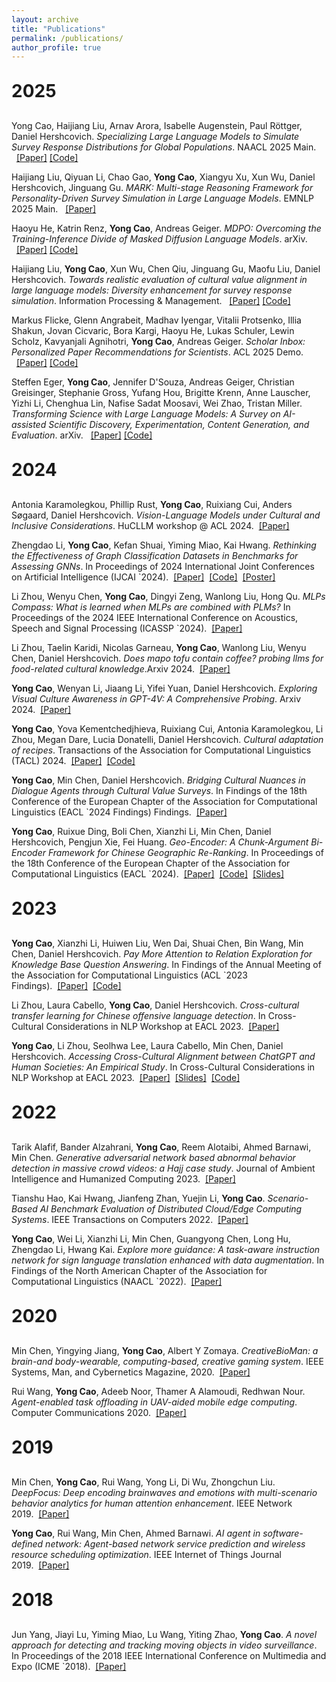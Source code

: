 ```yaml
---
layout: archive
title: "Publications"
permalink: /publications/
author_profile: true
---
```


<style>
  h1 {
      margin-top: 30px;
      margin-bottom: 30px;
  }
</style>

<h1>2025</h1>

Yong Cao, Haijiang Liu, Arnav Arora, Isabelle Augenstein, Paul Röttger, Daniel Hershcovich. *Specializing Large Language Models to Simulate Survey Response Distributions for Global Populations*. NAACL 2025 Main. &nbsp;&nbsp;[[Paper]](https://arxiv.org/pdf/2502.07068) [[Code]](https://github.com/yongcaoplus/SimLLMCultureDist/)

Haijiang Liu, Qiyuan Li, Chao Gao, <b>Yong Cao</b>, Xiangyu Xu, Xun Wu, Daniel Hershcovich, Jinguang Gu. *MARK: Multi-stage Reasoning Framework for Personality-Driven Survey Simulation in Large Language Models*. EMNLP 2025 Main. &nbsp;&nbsp;[[Paper]](https://arxiv.org)

Haoyu He, Katrin Renz, <b>Yong Cao</b>, Andreas Geiger. *MDPO: Overcoming the Training-Inference Divide of Masked Diffusion Language Models*. arXiv. &nbsp;&nbsp;[[Paper]](https://arxiv.org/pdf/2508.13148) [[Code]](https://github.com/autonomousvision/mdpo)

Haijiang Liu, <b>Yong Cao</b>, Xun Wu, Chen Qiu, Jinguang Gu, Maofu Liu, Daniel Hershcovich. *Towards realistic evaluation of cultural value alignment in large language models: Diversity enhancement for survey response simulation*. Information Processing & Management. &nbsp;&nbsp;[[Paper]](https://www.sciencedirect.com/science/article/pii/S030645732500041X) [[Code]](https://github.com/alexc-l/DEF-Survey-Sim)

Markus Flicke, Glenn Angrabeit, Madhav Iyengar, Vitalii Protsenko, Illia Shakun, Jovan Cicvaric, Bora Kargi, Haoyu He, Lukas Schuler, Lewin Scholz, Kavyanjali Agnihotri, <b>Yong Cao</b>, Andreas Geiger. *Scholar Inbox: Personalized Paper Recommendations for Scientists*. ACL 2025 Demo. &nbsp;&nbsp;[[Paper]](https://arxiv.org/pdf/2504.08385) [[Code]](https://github.com/avg-dev/scholar_inbox_datasets)

Steffen Eger, <b>Yong Cao</b>, Jennifer D'Souza, Andreas Geiger, Christian Greisinger, Stephanie Gross, Yufang Hou, Brigitte Krenn, Anne Lauscher, Yizhi Li, Chenghua Lin, Nafise Sadat Moosavi, Wei Zhao, Tristan Miller. *Transforming Science with Large Language Models: A Survey on AI-assisted Scientific Discovery, Experimentation, Content Generation, and Evaluation*. arXiv. &nbsp;&nbsp;[[Paper]](https://arxiv.org/pdf/2502.05151) [[Code]](https://github.com/NL2G/TransformingScienceLLMs)





<h1>2024</h1>

Antonia Karamolegkou, Phillip Rust, <b>Yong Cao</b>, Ruixiang Cui, Anders Søgaard, Daniel Hershcovich. *Vision-Language Models under Cultural and Inclusive Considerations*. HuCLLM workshop @ ACL 2024.&nbsp;&nbsp;[[Paper]](https://arxiv.org/pdf/2407.06177)

Zhengdao Li, <b>Yong Cao</b>, Kefan Shuai, Yiming Miao, Kai Hwang. *Rethinking the Effectiveness of Graph Classification Datasets in Benchmarks for Assessing GNNs*. In Proceedings of 2024 International Joint Conferences on Artificial Intelligence (IJCAI `2024).&nbsp;&nbsp;[[Paper]](https://arxiv.org/pdf/2407.04999)&nbsp;&nbsp;[[Code]](https://github.com/ICLab4DL/GNNBenchEffectiveness)&nbsp;&nbsp;[[Poster]](/files//2024_ijcai_poster.pdf)

Li Zhou, Wenyu Chen, <b>Yong Cao</b>, Dingyi Zeng, Wanlong Liu, Hong Qu. *MLPs Compass: What is learned when MLPs are combined with PLMs?* In Proceedings of the 2024 IEEE International Conference on Acoustics, Speech and Signal Processing (ICASSP `2024).&nbsp;&nbsp;[[Paper]](https://arxiv.org/pdf/2401.01667)

Li Zhou, Taelin Karidi, Nicolas Garneau, <b>Yong Cao</b>, Wanlong Liu, Wenyu Chen, Daniel Hershcovich. *Does mapo tofu contain coffee? probing llms for food-related cultural knowledge*.Arxiv 2024.&nbsp;&nbsp;[[Paper]](https://arxiv.org/pdf/2404.06833)

<b>Yong Cao</b>, Wenyan Li, Jiaang Li, Yifei Yuan, Daniel Hershcovich. *Exploring Visual Culture Awareness in GPT-4V: A Comprehensive Probing*. Arxiv 2024.&nbsp;&nbsp;[[Paper]](https://arxiv.org/pdf/2402.06015)

<b>Yong Cao</b>, Yova Kementchedjhieva, Ruixiang Cui, Antonia Karamolegkou, Li Zhou, Megan Dare, Lucia Donatelli, Daniel Hershcovich. *Cultural adaptation of recipes*. Transactions of the Association for Computational Linguistics (TACL) 2024.&nbsp;&nbsp;[[Paper]](https://watermark.silverchair.com/tacl_a_00634.pdf?token=AQECAHi208BE49Ooan9kkhW_Ercy7Dm3ZL_9Cf3qfKAc485ysgAAA0owggNGBgkqhkiG9w0BBwagggM3MIIDMwIBADCCAywGCSqGSIb3DQEHATAeBglghkgBZQMEAS4wEQQMZ2h0ulVzeCxDhnbzAgEQgIIC_SQZD6ovqz0tQbTRUcGxo6h5e43AljqF6JvR2j1IcUi52k7EHV5O9pon1oSWXJbLnBjAqsDgKXr2uAiVrTSfPIV7xxg_IFGQE9goDeBbAWeWvN9akeO3rGIDXvssOeAhhGhVML0bo869G-Wi-cSHEPyN3Hi80O1RI1rvICPkxUPtZcC-0wHUhOevi5tAmmvpIc4iVPR93DcmlK4UEIjRnJ7kRoq3jgAHHSjB4yMWOkoCx3M7mRxhIK5dZUqqfiCJHyk6vmNacvoxmpr_ij0pXRuLLvAhc9VjHtq-WKTmVR-FRoXc7KFEnW9967dGE2jp5AMh70DZDoZPutXWH8kjNEyB4z9qlrT5oWpikJzePZskajpci4lm4rmNqhFn0RQMr-GewGEwlMVWlYbgVaXz9ggruaOC1DboCAoTlkbfczJ1fS7g6P0kAryMzOyFnIYYxXW-_fDkHW9RSTrqrzdbOuQ18Bm54JJTEWLcX6-2OTGvuHb7iFk7AnbMoT1S0XvER6JbeTO1J38i9Yuax6kLEkl-nHva0ipN7_isqzPA99I62cnCNtQVgjXut-4XEZk-vAB34Nt8Q6nBbloyrSC8ioTc-QN4_W_bTwcgFzHZsUWAMUEuOjLmytjDMuOa5wXnyMdOaR5fXGPmgaJjHLTtHhscjq9Zsrq9OMeD0FE7FdpEdpKfvurg7D6foZLQH9Dcbgmli_glmh63SrgU9bRxRk9J5MA-2Za9STXef1LgJWnYveYmAl1BZkVxluq3KXw8oezli404VzjyeLRYIcfjToupUhwAn1fwPOQWgWeHCUTeN4LRtFy6F5qVipclfhUanIQ9COuT8rJJc_WdEm8TgZMw5gdW38zITp5gShvfMtVVJB8419H_CDYB6T06bXa1HBqkaVvAc9oEkzQl3ze6uE3nYFRjGc1s2btuT7DyRBqUfEL-86cs_-fY8N-LIaU-06TOp-aQh0Et9idEUxmRvJrhoUReN8cV1k9heNVynDq47NYVXB7Q4zLJfOFiyw)&nbsp;&nbsp;[[Code]](https://github.com/coastalcph/cultural-recipes)

<b>Yong Cao</b>, Min Chen, Daniel Hershcovich. *Bridging Cultural Nuances in Dialogue Agents through Cultural Value Surveys*. In Findings of the 18th Conference of the European Chapter of the Association for Computational Linguistics (EACL `2024 Findings) Findings.&nbsp;&nbsp;[[Paper]](https://arxiv.org/pdf/2401.10352)

<b>Yong Cao</b>, Ruixue Ding, Boli Chen, Xianzhi Li, Min Chen, Daniel Hershcovich, Pengjun Xie, Fei Huang. *Geo-Encoder: A Chunk-Argument Bi-Encoder Framework for Chinese Geographic Re-Ranking*. In Proceedings of the 18th Conference of the European Chapter
of the Association for Computational Linguistics (EACL `2024).&nbsp;&nbsp;[[Paper]](https://arxiv.org/pdf/2309.01606)&nbsp;&nbsp;[[Code]](https://github.com/yongcaoplus/CGR_damo)&nbsp;&nbsp;[[Slides]](/files/2024_EACL_Geo_Encoder.pdf)

<h1>2023</h1>

<b>Yong Cao</b>, Xianzhi Li, Huiwen Liu, Wen Dai, Shuai Chen, Bin Wang, Min Chen, Daniel Hershcovich. *Pay More Attention to Relation Exploration for Knowledge Base Question Answering*. In Findings of the Annual Meeting of the Association for Computational Linguistics (ACL `2023 Findings).&nbsp;&nbsp;[[Paper]](https://arxiv.org/pdf/2305.02118)&nbsp;&nbsp;[[Code]](https://github.com/yongcaoplus/RE-KBQA)

Li Zhou, Laura Cabello, <b>Yong Cao</b>, Daniel Hershcovich. *Cross-cultural transfer learning for Chinese offensive language detection*. In Cross-Cultural Considerations in NLP Workshop at EACL 2023.&nbsp;&nbsp;[[Paper]](https://arxiv.org/pdf/2303.17927)

<b>Yong Cao</b>, Li Zhou, Seolhwa Lee, Laura Cabello, Min Chen, Daniel Hershcovich. *Accessing Cross-Cultural Alignment between ChatGPT and Human Societies: An Empirical Study*. In Cross-Cultural Considerations in NLP Workshop at EACL 2023.&nbsp;&nbsp;[[Paper]](https://arxiv.org/pdf/2303.17466)&nbsp;&nbsp;[[Slides]](/files/ChatGPTEvaluation_EACLworkshop.pdf)&nbsp;&nbsp;[[Code]](https://github.com/yongcaoplus/ProbingChatGPT)

<h1>2022</h1>

Tarik Alafif, Bander Alzahrani, <b>Yong Cao</b>, Reem Alotaibi, Ahmed Barnawi, Min Chen. *Generative adversarial network based abnormal behavior detection in massive crowd videos: a Hajj case study*. Journal of Ambient Intelligence and Humanized Computing 2023.&nbsp;&nbsp;[[Paper]](https://link.springer.com/article/10.1007/s12652-021-03323-5) 

Tianshu Hao, Kai Hwang, Jianfeng Zhan, Yuejin Li, <b>Yong Cao</b>. *Scenario-Based AI Benchmark Evaluation of Distributed Cloud/Edge Computing Systems*. IEEE Transactions on Computers 2022.&nbsp;&nbsp;[[Paper]](https://ieeexplore.ieee.org/abstract/document/9779956)

<b>Yong Cao</b>, Wei Li, Xianzhi Li, Min Chen, Guangyong Chen, Long Hu, Zhengdao Li, Hwang Kai. *Explore more guidance: A task-aware instruction network for sign language translation enhanced with data augmentation*. In Findings of the North American Chapter of the Association for Computational Linguistics (NAACL `2022).&nbsp;&nbsp;[[Paper]](https://arxiv.org/abs/2204.05953)

<h1>2020</h1>

Min Chen, Yingying Jiang, <b>Yong Cao</b>, Albert Y Zomaya. *CreativeBioMan: a brain-and body-wearable, computing-based, creative gaming system*. IEEE Systems, Man, and Cybernetics Magazine, 2020.&nbsp;&nbsp;[[Paper]](https://ieeexplore.ieee.org/abstract/document/8961340)

Rui Wang, <b>Yong Cao</b>, Adeeb Noor, Thamer A Alamoudi, Redhwan Nour. *Agent-enabled task offloading in UAV-aided mobile edge computing*. Computer Communications 2020.&nbsp;&nbsp;[[Paper]](https://www.sciencedirect.com/science/article/abs/pii/S0140366419306292)

<h1>2019</h1>

Min Chen, <b>Yong Cao</b>, Rui Wang, Yong Li, Di Wu, Zhongchun Liu. *DeepFocus: Deep encoding brainwaves and emotions with multi-scenario behavior analytics for human attention enhancement*. IEEE Network 2019.&nbsp;&nbsp;[[Paper]](https://ieeexplore.ieee.org/abstract/document/8933562)

<b>Yong Cao</b>, Rui Wang, Min Chen, Ahmed Barnawi. *AI agent in software-defined network: Agent-based network service prediction and wireless resource scheduling optimization*. IEEE Internet of Things Journal 2019.&nbsp;&nbsp;[[Paper]](https://ieeexplore.ieee.org/abstract/document/8888257)

<h1>2018</h1>

Jun Yang, Jiayi Lu, Yiming Miao, Lu Wang, Yiting Zhao, <b>Yong Cao</b>. *A novel approach for detecting and tracking moving objects in video surveillance*. In Proceedings of the 2018 IEEE International Conference on Multimedia and Expo (ICME `2018).&nbsp;&nbsp;[[Paper]](https://ieeexplore.ieee.org/abstract/document/8486607)



<!-- 

<div style="border-left: 6px solid #41ba83; padding-left: 15px;">
<a href="" style="text-decoration: none;"><font style="margin: 0;font-weight: bold;font-style: normal;color: black;font-size: 16px;">Exploring Visual Culture Awareness in GPT-4V: A Comprehensive Probing</font></a>
<br>
<font style="margin: 0;font-size: 14px;font-style: italic;">Arxiv<br></font>
<font style="margin: 0;font-size: 14px;"><b>Yong Cao</b>, Wenyan Li, Jiaang Li, Yifei Yuan, <font style="font-weight:bold;color:#41ba83;font-size: 14px;font-style: italic;"> Daniel Hershcovich</font></font>.
</div>

<p>


<div style="border-left: 6px solid #41ba83; padding-left: 15px;">
<a href="https://arxiv.org/abs/2309.01606/" style="text-decoration: none;"><font style="margin: 0;font-weight: bold;font-style: normal;color: black;font-size: 16px;">Geo-Encoder: A Chunk-Argument Bi-Encoder Framework for Chinese Geographic Re-Ranking.</font></a>
<br>
<font style="margin: 0;font-size: 14px;font-style: italic;">EACL 2024<br></font>
<font style="margin: 0;font-size: 14px;"><b>Yong Cao</b>, Ruixue Ding, Boli Chen, <font style="font-weight:bold;color:#41ba83;font-size: 14px;font-style: italic;">Xianzhi Li</font>, <font style="font-weight:bold;color:#41ba83;font-size: 14px;font-style: italic;"> Min Chen</font>, <font style="font-weight:bold;color:#41ba83;font-size: 14px;font-style: italic;"> Daniel Hershcovich</font></font>, Pengjun Xie, Fei Huang.
</div>

<p>

<div style="border-left: 6px solid #41ba83; padding-left: 15px;">
<a href="" style="text-decoration: none;"><font style="margin: 0;font-weight: bold;font-style: normal;color: black;font-size: 16px;">Bridging Cultural Nuances in Dialogue Agents through Cultural Value Surveys.</font></a>
<br>
<font style="margin: 0;font-size: 14px;font-style: italic;">EACL 2024 Findings<br></font>
<font style="margin: 0;font-size: 14px;"><b>Yong Cao</b>, <font style="font-weight:bold;color:#41ba83;font-size: 14px;font-style: italic;"> Min Chen</font>, <font style="font-weight:bold;color:#41ba83;font-size: 14px;font-style: italic;"> Daniel Hershcovich</font></font>. 
</div>

<p>


<div style="border-left: 6px solid #41ba83; padding-left: 15px;">
<a href="https://arxiv.org/abs/2401.01667" style="text-decoration: none;"><font style="margin: 0;font-weight: bold;font-style: normal;color: black;font-size: 16px;">MLPs Compass: What is learned when MLPs are combined with PLMs?</font></a>
<br>
<font style="margin: 0;font-size: 14px;font-style: italic;">IEEE ICASSP 2024<br></font>
<font style="margin: 0;font-size: 14px;">Li Zhou, Wenyu Chen, <b>Yong Cao</b>, Dingyi Zeng, Wanlong Liu, Hong Qu. </font>
</div>

<p>


<h1>2023</h1>


<div style="border-left: 6px solid #41ba83; padding-left: 15px;">
<a href="https://arxiv.org/" style="text-decoration: none;"><font style="margin: 0;font-weight: bold;font-style: normal;color: black;font-size: 16px;">Cultural Adaptation of Recipes.</font></a>
<br>
<font style="margin: 0;font-size: 14px;font-style: italic;">Transactions of the Association for Computational Linguistics (TACL)<br></font>
<font style="margin: 0;font-size: 14px;"><b>Yong Cao</b>, Yova Kementchedjhieva, Ruixiang Cui, Antonia Karamolegkou, Li Zhou, Megan Dare, Lucia Donatelli, <font style="font-weight:bold;color:#41ba83;font-size: 14px;font-style: italic;"> Daniel Hershcovich</font></font>
</div>

<p>

<div style="border-left: 6px solid #41ba83; padding-left: 15px;">
<a href="https://arxiv.org/pdf/2305.02118.pdf" style="text-decoration: none;"><font style="margin: 0;font-weight: bold;font-style: normal;color: black;font-size: 16px;">Pay More Attention to Relation Exploration for Knowledge Base Question Answering.</font></a>
<br>
<font style="margin: 0;font-size: 14px;font-style: italic;">Findings of Annual Meeting of the Association for Computational Linguistics 2023<br></font>
<font style="margin: 0;font-size: 14px;"><b>Yong Cao</b>, <font style="font-weight:bold;color:#41ba83;font-size: 14px;font-style: italic;">Xianzhi Li</font>, Huiwen Liu, Wen Dai, Shuai Chen, Bin Wang, <font style="font-weight:bold;color:#41ba83;font-size: 14px;font-style: italic;"> Min Chen</font>, <font style="font-weight:bold;color:#41ba83;font-size: 14px;font-style: italic;"> Daniel Hershcovich</font></font>
</div>

<p>

<div style="border-left: 6px solid #41ba83; padding-left: 15px;">
<a href="https://arxiv.org/pdf/2303.17466.pdf" style="text-decoration: none;"><font style="margin: 0;font-weight: bold;font-style: normal;color: black;font-size: 16px;">Assessing Cross-Cultural Alignment between ChatGPT and Human Societies: An Empirical Study.</font></a> <a href="/files/ChatGPTEvaluation_EACLworkshop.pdf">[PDF]</a>
<br>
<font style="margin: 0;font-size: 14px;font-style: italic;">Cross-Cultural Considerations in NLP Workshop at EACL 2023<br></font>
<font style="margin: 0;font-size: 14px;"><b>Yong Cao</b>, Li Zhou, Seolhwa Lee, Laura Cabello Piqueras, <font style="font-weight:bold;color:#41ba83;font-size: 14px;font-style: italic;"> Min Chen</font>, <font style="font-weight:bold;color:#41ba83;font-size: 14px;font-style: italic;"> Daniel Hershcovich</font></font>
</div>

<p>

<div style="border-left: 6px solid #41ba83; padding-left: 15px;">
<a href="https://sites.google.com/view/c3nlp" style="text-decoration: none;"><font style="font-weight: bold;font-style: normal;color: black;font-size: 16px;">Cultural Adaptation of Recipes.</font></a> <a href="/files/Recipe_EACLworkshop.pdf">[PDF]</a>
<br>
<font style="font-size: 14px;font-style: italic;">Cross-Cultural Considerations in NLP Workshop at EACL 2023<br></font>
<font style="font-size: 14px;"><b>Yong Cao</b>, Yova Kementchedjhieva, Ruixiang Cui, Antonia Karamolegkou, Li Zhou, Megan Dare, Lucia Donatelli, <font style="font-weight:bold;color:#41ba83;font-size: 14px;font-style: italic;"> Daniel Hershcovich</font></font>
</div>

<p>

<div style="border-left: 6px solid #41ba83; padding-left: 15px;">
<a href="https://arxiv.org/pdf/2303.17927.pdf" style="text-decoration: none;"><font style="font-weight: bold;font-style: normal;color: black;font-size: 16px;">Cross-Cultural Transfer Learning for Chinese Offensive Language Detection.</font></a>
<br>
<font style="font-size: 14px;font-style: italic;">Cross-Cultural Considerations in NLP Workshop at EACL 2023<br></font>
<font style="font-size: 14px;">Li Zhou, Laura Cabello Piqueras, <b>Yong Cao</b>, <font style="font-weight:bold;color:#41ba83;font-size: 14px;font-style: italic;"> Daniel Hershcovich</font></font>
</div>

<h1>2022</h1>

<div style="border-left: 6px solid #41ba83; padding-left: 15px;">
<a href="https://link.springer.com/article/10.1007/s12652-021-03323-5" style="text-decoration: none;"><font style="font-weight: bold;font-style: normal;color: black;font-size: 16px;">Generative adversarial network based abnormal behavior detection in massive crowd videos: a Hajj case study.</font> </a>
<br>
<font style="font-size: 14px;font-style: italic;">Journal of Ambient Intelligence and Humanized Computing<br></font>
<font style="font-size: 14px;">Tarik Alafif, Bander Alzahrani, <b>Yong Cao</b>, Reem Alotaibi, Ahmed Barnawi, <font style="font-weight:bold;color:#41ba83;font-size: 14px;font-style: italic;"> Min Chen</font></font>
</div>

<p>

<div style="border-left: 6px solid #41ba83; padding-left: 15px;">
<a href="https://ieeexplore.ieee.org/abstract/document/9779956" style="text-decoration: none;"><font style="font-weight: bold;font-style: normal;color: black;font-size: 16px;">Scenario-Based AI Benchmark Evaluation of Distributed Cloud/Edge Computing Systems.</font> </a>
<br>
<font style="font-size: 14px;font-style: italic;">IEEE Transactions on Computers<br></font>
<font style="font-size: 14px;">Tianshu Hao, Kai Hwang, Jianfeng Zhan, Yuejin Li, <b>Yong Cao</b></font>
</div>

<p>

<div style="border-left: 6px solid #41ba83; padding-left: 15px;">
<a href="https://arxiv.org/abs/2204.05953" style="text-decoration: none;"><font style="font-weight: bold;font-style: normal;color: black;font-size: 16px;">Explore More Guidance: A Task-aware Instruction Network for Sign Language Translation Enhanced with Data Augmentation.</font> </a>
<br>
<font style="font-size: 14px;font-style: italic;">Findings of North American Chapter of the Association for Computational Linguistics 2022<br></font>
<font style="font-size: 14px;"><b>Yong Cao</b>, Wei Li, <font style="font-weight:bold;color:#41ba83;font-size: 14px;font-style: italic;"> Xianzhi Li</font>, <font style="font-weight:bold;color:#41ba83;font-size: 14px;font-style: italic;"> Min Chen</font>, Guangyong Chen, Zhengdao Li, Long Hu, Kai Hwang</font>
</div>

<h1>2021</h1>

<div style="border-left: 6px solid #41ba83; padding-left: 15px;">
<a href="https://link.springer.com/article/10.1007/s12652-021-03323-5" style="text-decoration: none;"><font style="font-weight: bold;font-style: normal;color: black;font-size: 16px;">Generative adversarial network based abnormal behavior detection in massive crowd videos: a Hajj case study.</font> </a>
<br>
<font style="font-size: 14px;font-style: italic;">Journal of Ambient Intelligence and Humanized Computing<br></font>
<font style="font-size: 14px;">Tarik Alafif, Bander Alzahrani, <b>Yong Cao</b>, Reem Alotaibi, Ahmed Barnawi, <font style="font-weight:bold;color:#41ba83;font-size: 14px;font-style: italic;"> Min Chen</font></font>
</div>

<h1>2020</h1>

<div style="border-left: 6px solid #41ba83; padding-left: 15px;">
<a href="https://ieeexplore.ieee.org/abstract/document/8961340" style="text-decoration: none;"><font style="font-weight: bold;font-style: normal;color: black;font-size: 16px;">CreativeBioMan: a brain-and body-wearable, computing-based, creative gaming system.</font> </a>
<br>
<font style="font-size: 14px;font-style: italic;">IEEE Systems, Man, and Cybernetics Magazine<br></font>
<font style="font-size: 14px;"><font style="font-weight:bold;color:#41ba83;font-size: 14px;font-style: italic;"> Min Chen</font>, Yingying Jiang, <b>Yong Cao</b>, Albert Y Zomaya</font>
</div>

<p>

<div style="border-left: 6px solid #41ba83; padding-left: 15px;">
<a href="https://www.sciencedirect.com/science/article/abs/pii/S0140366419306292" style="text-decoration: none;"><font style="font-weight: bold;font-style: normal;color: black;font-size: 16px;">Agent-enabled task offloading in UAV-aided mobile edge computing.</font></a>
<br>
<font style="font-size: 14px;font-style: italic;">Computer Communications<br></font>
<font style="font-size: 14px;">Rui Wang, <b>Yong Cao</b>, Adeeb Noor, Thamer A Alamoudi, Redhwan Nour</font>
</div>

<h1>2019</h1>

<div style="border-left: 6px solid #41ba83; padding-left: 15px;">
<a href="https://ieeexplore.ieee.org/abstract/document/8933562" style="text-decoration: none;"><font style="font-weight: bold;font-style: normal;color: black;font-size: 16px;">DeepFocus: Deep encoding brainwaves and emotions with multi-scenario behavior analytics for human attention enhancement.</font> </a>
<br>
<font style="font-size: 14px;font-style: italic;">IEEE Network<br></font>
<font style="font-size: 14px;"><font style="font-weight:bold;color:#41ba83;font-size: 14px;font-style: italic;"> Min Chen</font>, <b>Yong Cao</b>, Rui Wang, Yong Li, Di Wu, Zhongchun Liu</font>
</div>

<p>

<div style="border-left: 6px solid #41ba83; padding-left: 15px;">
<a href="https://ieeexplore.ieee.org/abstract/document/8888257" style="text-decoration: none;"><font style="font-weight: bold;font-style: normal;color: black;font-size: 16px;">AI agent in software-defined network: Agent-based network service prediction and wireless resource scheduling optimization.</font> </a>
<br>
<font style="font-size: 14px;font-style: italic;">IEEE Internet of Things Journal<br></font>
<font style="font-size: 14px;"><b>Yong Cao</b>, Rui Wang, <font style="font-weight:bold;color:#41ba83;font-size: 14px;font-style: italic;"> Min Chen</font>, Ahmed Barnawi</font>
</div>

<h1>2018</h1>

<div style="border-left: 6px solid #41ba83; padding-left: 15px;">
<a href="https://ieeexplore.ieee.org/abstract/document/8450425/" style="text-decoration: none;"><font style="font-weight: bold;font-style: normal;color: black;font-size: 16px;">The Effective Recycling of Crashed Drone Based on Machine Intelligence.</font> </a>
<br>
<font style="font-size: 14px;font-style: italic;">14th International Wireless Communications & Mobile Computing Conference (IWCMC)<br></font>
<font style="font-size: 14px;">Jun Yang, Jiayi Lu, Yiming Miao, Lu Wang, Yiting Zhao, <b>Yong Cao</b></font>
</div>


<div id="footer">
	<div id="footer-text"></div>
</div>
	<p><center>
      	<div id="clustrmaps-widget" style="width:10%">
      		<script type="text/javascript" id="clstr_globe" src="//cdn.clustrmaps.com/globe.js?d=_XKoiJPBZoFE_QMRPyUmy88m5QqXNIWNjIt3IqN_41M"></script>
      		<noscript><a href='https://clustrmaps.com/site/xfn5'  title='Visit tracker'><img src='//clustrmaps.com/map_v2.png?cl=ffffff&w=a&t=tt&d=_XKoiJPBZoFE_QMRPyUmy88m5QqXNIWNjIt3IqN_41M'/></a></noscript>
      		</div>
      	<br>
        &copy; Yong Cao
	</center></p> -->